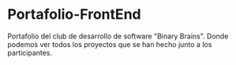 # Portafolio-FrontEnd
Portafolio del club de desarrollo de software "Binary Brains". Donde podemos ver todos los proyectos que se han hecho junto a los participantes. 
